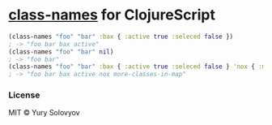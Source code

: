 [class-names](https://github.com/JedWatson/classnames) for ClojureScript
===

```clojure
(class-names "foo" "bar" :bax { :active true :seleced false })
; -> "foo bar bax active"
(class-names "foo" "bar" nil)
; -> "foo bar"
(class-names "foo" "bar" :bax { :active true :seleced false } 'nox { :more-classes-in-map true })
; -> "foo bar bax active nox more-classes-in-map"
```

### License

MIT © Yury Solovyov
